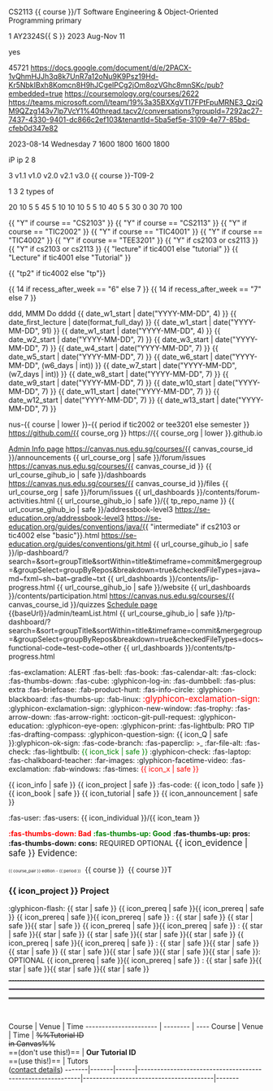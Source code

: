 <!-- ===========================  primary course configuration ============================================= -->

<variable name="course">CS2113</variable>
<variable name="course_pair">{{ course }}/T</variable>
<variable name="course_name">Software Engineering & Object-Oriented Programming</variable>
<variable name="course_color">primary</variable>

<variable name="S">1</variable>
<variable name="semester">AY2324S{{ S }}</variable>
<variable name="period">2023 Aug-Nov</variable>
<variable name="current_week">11</variable>

<variable name="algolia">yes</variable>

<variable name="canvas_course_id">45721</variable>
<variable name="url_instructors">https://docs.google.com/document/d/e/2PACX-1vQhmHJJh3q8k7UnR7a12oNu9K9Psz19Hd-Kr5NbkIBxh8Komcn8H9hJCgelPCg2jOm8ozVGhc8mnSKc/pub?embedded=true</variable>
<variable name="url_coursemology_classroom">https://coursemology.org/courses/2622</variable>
<variable name="url_ms_teams_class">https://teams.microsoft.com/l/team/19%3a35BXXgVTI7FPtFpuMRNE3_QziQM9QZzg143v7lp7VcY1%40thread.tacv2/conversations?groupId=7292ac27-7437-4330-9401-dc866c2ef103&tenantId=5ba5ef5e-3109-4e77-85bd-cfeb0d347e82</variable>

<variable name="date_w1_start">2023-08-14</variable>
<variable name="day_first_tutorial">Wednesday</variable>
<variable name="recess_after_week">7</variable>
<variable name="time_lecture_start">1600</variable>
<variable name="time_lecture_end">1800</variable>
<variable name="time_t_lecture_start">1600</variable>
<variable name="time_t_lecture_end">1800</variable>

<variable name="ip_name">iP</variable>
<variable name="ip_repo_name">ip</variable>
<variable name="ip_first_week">2</variable>
<variable name="ip_last_week">8</variable>

<variable name="tp_first_week">3</variable>
<variable name="version_practice">v1.1</variable>
<variable name="version_first">v1.0</variable>
<variable name="version_penultimate">v2.0</variable>
<variable name="version_final">v2.1</variable>
<variable name="version_future">v3.0</variable>
<variable name="example_team_id">{{ course }}-T09-2</variable>

<variable name="ug_pages_per_person">1</variable>
<variable name="dg_pages_per_person">3</variable>
<variable name="uml_diagrams_per_person">2 types of</variable>

<variable name="marks_ip">20</variable>
<variable name="marks_ip_implementation">10</variable>
<variable name="marks_ip_pm">5</variable>
<variable name="marks_ip_documentation">5</variable>
<variable name="marks_tp">45</variable>
<variable name="marks_tp_design">5</variable>
<variable name="marks_tp_documentation">10</variable>
<variable name="marks_tp_implementation">10</variable>
<variable name="marks_tp_pm">10</variable>
<variable name="marks_tp_pm_individual">5</variable>
<variable name="marks_tp_pm_team">5</variable>
<variable name="marks_tp_qa">10</variable>
<variable name="marks_tp_individual">40</variable>
<variable name="marks_tp_team">5</variable>
<variable name="marks_participation">5</variable>
<variable name="marks_exam">30</variable>
<variable name="marks_exam_essay">0</variable>
<variable name="marks_exam_mcq">30</variable>
<variable name="marks_ca">70</variable>
<variable name="mcq_count">100</variable>


<!-- ===========================  secondary variables =========================================== -->

<variable name="cs2103">{{ "Y" if course == "CS2103" }}</variable>
<variable name="cs2113">{{ "Y" if course == "CS2113" }}</variable>
<variable name="tic2002">{{ "Y" if course == "TIC2002" }}</variable>
<variable name="tic4001">{{ "Y" if course == "TIC4001" }}</variable>
<variable name="tic4002">{{ "Y" if course == "TIC4002" }}</variable>
<variable name="tee3201">{{ "Y" if course == "TEE3201" }}</variable>
<variable name="has_t">{{ "Y" if cs2103 or cs2113 }}</variable>
<variable name="has_pe">{{ "Y" if cs2103 or cs2113 }}</variable>
<variable name="session_name">{{ "lecture" if tic4001 else "tutorial" }}</variable>
<variable name="Session_name">{{ "Lecture" if tic4001 else "Tutorial" }}</variable>

<variable name="tp_repo_name">{{ "tp2" if tic4002 else "tp"}}</variable>

<variable name="w6_days">{{ 14 if recess_after_week == "6" else 7 }}</variable>
<variable name="w7_days">{{ 14 if recess_after_week == "7" else 7 }}</variable>

<variable name="format_normal">ddd, MMM Do</variable>
<variable name="format_full_day">dddd</variable>
<variable name="date_first_lecture">{{ date_w1_start | date("YYYY-MM-DD", 4) }}</variable>
<variable name="day_lecture">{{ date_first_lecture | date(format_full_day) }}</variable>
<variable name="date_final_submission">{{ date_w1_start | date("YYYY-MM-DD", 91) }}</variable>
<variable name="date_w2_start">{{ date_w1_start | date("YYYY-MM-DD", 4) }}</variable>
<variable name="date_w3_start">{{ date_w2_start | date("YYYY-MM-DD", 7) }}</variable>
<variable name="date_w4_start">{{ date_w3_start | date("YYYY-MM-DD", 7) }}</variable>
<variable name="date_w5_start">{{ date_w4_start | date("YYYY-MM-DD", 7) }}</variable>
<variable name="date_w6_start">{{ date_w5_start | date("YYYY-MM-DD", 7) }}</variable>
<variable name="date_w7_start">{{ date_w6_start | date("YYYY-MM-DD", (w6_days | int)) }}</variable>
<variable name="date_w8_start">{{ date_w7_start | date("YYYY-MM-DD", (w7_days | int)) }}</variable>
<variable name="date_w9_start">{{ date_w8_start | date("YYYY-MM-DD", 7) }}</variable>
<variable name="date_w10_start">{{ date_w9_start | date("YYYY-MM-DD", 7) }}</variable>
<variable name="date_w11_start">{{ date_w10_start | date("YYYY-MM-DD", 7) }}</variable>
<variable name="date_w12_start">{{ date_w11_start | date("YYYY-MM-DD", 7) }}</variable>
<variable name="date_w13_start">{{ date_w12_start | date("YYYY-MM-DD", 7) }}</variable>
<variable name="date_w14_start">{{ date_w13_start | date("YYYY-MM-DD", 7) }}</variable>

<variable name="course_org">nus-{{ course | lower }}-{{ period if tic2002 or tee3201 else semester }}</variable>
<variable name="url_course_org">https://github.com/{{ course_org }}</variable>
<variable name="url_course_gihub_io">https://{{ course_org | lower }}.github.io</variable>

<variable name="url_admin"><md>[Admin Info page]({{baseUrl}}/admin/index.html)</md></variable>
<variable name="url_announcements">https://canvas.nus.edu.sg/courses/{{ canvas_course_id }}/announcements</variable>
<variable name="url_bugs">{{ url_course_org | safe }}/forum/issues</variable>
<variable name="url_canvas_home">https://canvas.nus.edu.sg/courses/{{ canvas_course_id }}</variable>
<variable name="url_dashboards">{{ url_course_gihub_io | safe }}/dashboards</variable>
<variable name="url_files">https://canvas.nus.edu.sg/courses/{{ canvas_course_id }}/files</variable>
<variable name="url_forum">{{ url_course_org | safe }}/forum/issues</variable>
<variable name="url_forum_activities_dashboard">{{ url_dashboards }}/contents/forum-activities.html</variable>
<variable name="url_ab3_fork_website">{{ url_course_gihub_io | safe }}/{{ tp_repo_name }}</variable>
<variable name="url_ab3_fork_website_ab3">{{ url_course_gihub_io | safe }}/addressbook-level3</variable>
<variable name="url_ab3_upstream_website">https://se-education.org/addressbook-level3</variable>
<variable name="url_java_coding_standard">https://se-education.org/guides/conventions/java/{{ "intermediate" if cs2103 or tic4002 else "basic"}}.html</variable>
<variable name="url_git_conventions">https://se-education.org/guides/conventions/git.html</variable>
<variable name="url_ip_dashboard">{{ url_course_gihub_io | safe }}/ip-dashboard/?search=&sort=groupTitle&sortWithin=title&timeframe=commit&mergegroup=&groupSelect=groupByRepos&breakdown=true&checkedFileTypes=java~md~fxml~sh~bat~gradle~txt</variable>
<variable name="url_ip_progress_dashboard">{{ url_dashboards }}/contents/ip-progress.html</variable>
<variable name="url_course_website">{{ url_course_gihub_io | safe }}/website</variable>
<variable name="url_participation_dashboard">{{ url_dashboards }}/contents/participation.html</variable>
<variable name="url_quizzes">https://canvas.nus.edu.sg/courses/{{ canvas_course_id }}/quizzes</variable>
<variable name="url_schedule"><md>[Schedule page]({{baseUrl}}/schedule/index.html)</md></variable>
<variable name="url_team_list">{{baseUrl}}/admin/teamList.html</variable>
<variable name="url_tp_dashboard">{{ url_course_gihub_io | safe }}/tp-dashboard/?search=&sort=groupTitle&sortWithin=title&timeframe=commit&mergegroup=&groupSelect=groupByRepos&breakdown=true&checkedFileTypes=docs~functional-code~test-code~other</variable>
<variable name="url_tp_progress_dashboard">{{ url_dashboards }}/contents/tp-progress.html</variable>

<!-- ===========================  icons ================================================= -->

<variable name="icon_alert"><span class="badge rounded-pill bg-danger text-light">:fas-exclamation: ALERT</span></variable>
<variable name="icon_announcement"><md>:fas-bell:</md></variable>
<variable name="icon_book"><md>:fas-book:</md></variable>
<variable name="icon_calendar"><md>:fas-calendar-alt:</md></variable>
<variable name="icon_deadline"><md>:fas-clock:</md></variable>
<variable name="icon_dislike"><md>:fas-thumbs-down:</md></variable>
<variable name="icon_example"><md>:fas-cube:</md></variable>
<variable name="icon_embedding"><md>:glyphicon-log-in:</md></variable>
<variable name="icon_exercise"><md>:fas-dumbbell:</md></variable>
<variable name="icon_extra"><span class='badge rounded-pill bg-secondary'><md>:fas-plus: extra</md></span></variable>
<variable name="icon_evidence"><md>:fas-briefcase:</md></variable>
<variable name="icon_graded"><span class="text-info"><tooltip content="counted for participation"><md>:fab-product-hunt:</md></tooltip></span></variable>
<variable name="icon_info"><md>:fas-info-circle:</md></variable>
<variable name="icon_lecture"><md>:glyphicon-blackboard:</md></variable>
<variable name="icon_like"><md>:fas-thumbs-up:</md></variable>
<variable name="icon_linux"><md>:fab-linux:</md></variable>
<variable name="icon_important_big_red"><span style="color: red"><big><md>:glyphicon-exclamation-sign:</md></big></span></variable>
<variable name="icon_important"><md>:glyphicon-exclamation-sign:</md></variable>
<variable name="icon_new_window"><md>:glyphicon-new-window:</md></variable>
<variable name="icon_outcome"><md>:fas-trophy:</md></variable>
<variable name="icon_output"><md>:fas-arrow-down:</md></variable>
<variable name="icon_output_right"><md>:fas-arrow-right:</md></variable>
<variable name="icon_pr"><md>:octicon-git-pull-request:</md></variable>
<variable name="icon_prereq"><md>:glyphicon-education:</md></variable>
<variable name="icon_preview"><md>:glyphicon-eye-open:</md></variable>
<variable name="icon_print"><md>:glyphicon-print:</md></variable>
<variable name="icon_pro_tip"><span class="badge rounded-pill bg-success text-light">:fas-lightbulb: PRO TIP</span></variable>
<variable name="icon_project"><md>:fas-drafting-compass:</md></variable>
<variable name="icon_Q"><md>:glyphicon-question-sign:</md></variable>
<variable name="icon_green_Q"><thumbnail circle text="**Q**" background="#28a745" font-color="white" size="25"/></variable>
<variable name="icon_Q_A">{{ icon_Q | safe }}:glyphicon-ok-sign:</variable>
<variable name="icon_repo"><md>:fas-code-branch:</md></variable>
<variable name="icon_resource"><md>:fas-paperclip:</md></variable>
<variable name="icon_terminal"><small><span class="badge bg-secondary">&gt;_</span></small></variable>
<variable name="icon_text"><md>:far-file-alt:</md></variable>
<variable name="icon_tick"><md>:fas-check:</md></variable>
<variable name="icon_tip"><span class="badge rounded-pill bg-success text-white">:fas-lightbulb:</span></variable>
<variable name="icon_tick_green"><span style="color: green">{{ icon_tick | safe }}</span></variable>
<variable name="icon_todo"><md>:glyphicon-check:</md></variable>
<variable name="icon_try">:fas-laptop:</variable>
<variable name="icon_tutorial"><md>:fas-chalkboard-teacher:</md></variable>
<variable name="icon_slides"><md>:far-images:</md></variable>
<variable name="icon_video"><md>:glyphicon-facetime-video:</md></variable>
<variable name="icon_warning"><span class="badge rounded-pill bg-warning text-dark">:fas-exclamation:</span></variable>
<variable name="icon_windows"><md>:fab-windows:</md></variable>
<variable name="icon_x"><md>:fas-times:</md></variable>
<variable name="icon_x_red"><span style="color: red">{{ icon_x | safe }}</span></variable>

<variable name="icon_tab_admin_info">{{ icon_info | safe }}</variable>
<variable name="icon_tab_project">{{ icon_project | safe }}</variable>
<variable name="icon_tab_programming_topics"><md>:fas-code:</md></variable>
<variable name="icon_tab_tasks">{{ icon_todo | safe }}</variable>
<variable name="icon_tab_topics">{{ icon_book | safe }}</variable>
<variable name="icon_tab_tutorial">{{ icon_tutorial | safe }}</variable>
<variable name="icon_tab_summary">{{ icon_announcement | safe }}</variable>

<variable name="icon_individual"><md>:fas-user:</md></variable>
<variable name="icon_team"><md>:fas-users:</md></variable>
<variable name="icon_both">{{ icon_individual }}/{{ icon_team }}</variable>

<variable name="bad"><span style="color: red"><md>**:fas-thumbs-down: Bad**</md></span></variable>
<variable name="good"><span style="color: green"><md>**:fas-thumbs-up: Good**</md></span></variable>
<variable name="pros"><span class="text-success">**:fas-thumbs-up: pros:**</span></variable>
<variable name="cons"><span class="text-danger">**:fas-thumbs-down: cons:**</span></variable>
<variable name="required"><span class="badge rounded-pill bg-danger">REQUIRED</span></variable>
<variable name="optional"><span class="badge rounded-pill bg-success">OPTIONAL</span></variable>
<variable name="evidence"><big>{{ icon_evidence | safe }} Evidence:</big></variable>

<variable name="edition_badge"><small><small><small><span class='badge rounded-pill bg-{{ course_color }}'>{{ course_pair }} edition - {{ period }}</span></small></small></small></variable>
<variable name="M"><span class="badge bg-info">&nbsp;{{ course }}&nbsp;</span></variable>
<variable name="MT"><span class="badge bg-warning text-dark">{{ course }}T</span></variable>

<variable name="heading_project"><h3 class="bg-dark text-white p-2 mb-4 mt-4">{{ icon_project }} Project</h3></variable>

<variable name="s"><md>:glyphicon-flash:</md></variable>
<variable name="star"><span class='glyphicon glyphicon-flash' aria-hidden='true'></span></variable>
<variable name="one_star"><span class='badge rounded-pill bg-light text-danger'>{{ star | safe }} </span></variable>
<variable name="prereq_no_stars"><span class='badge rounded-pill bg-secondary'>{{ icon_prereq | safe }}{{ icon_prereq | safe }}</span></variable>
<variable name="prereq_one_star"><span class='badge rounded-pill bg-secondary'>{{ icon_prereq | safe }}{{ icon_prereq | safe }} : {{ star | safe }} </span></variable>
<variable name="two_stars"><span class='badge rounded-pill bg-light text-warning'>{{ star | safe }}{{ star | safe }} </span></variable>
<variable name="prereq_two_stars"><span class='badge rounded-pill bg-secondary'>{{ icon_prereq | safe }}{{ icon_prereq | safe }} : {{ star | safe }}{{ star | safe }} </span></variable>
<variable name="three_stars"><span class='badge rounded-pill bg-light text-primary'>{{ star | safe }}{{ star | safe }}{{ star | safe }} </span></variable>
<variable name="prereq_three_stars"><span class='badge rounded-pill bg-secondary'>{{ icon_prereq | safe }}{{ icon_prereq | safe }} : {{ star | safe }}{{ star | safe }}{{ star | safe }} </span></variable>
<variable name="four_stars"><span class='badge rounded-pill bg-success'>{{ star | safe }}{{ star | safe }}{{ star | safe }}{{ star | safe }}: OPTIONAL</span></variable>
<variable name="prereq_four_stars"><span class='badge rounded-pill bg-secondary'>{{ icon_prereq | safe }}{{ icon_prereq | safe }} : {{ star | safe }}{{ star | safe }}{{ star | safe }}{{ star | safe }} </span></variable>

<!-- ===========================  misc aliases =========================================== -->

<variable name="line_dashed"><hr style="border-top: dashed 1px; border-color:grey" /></variable>
<variable name="line_dotted"><hr style="border-width: 1px; border-color: #f3ccff; border-style: dotted"></variable>
<variable name="line_double"><hr style="border-top: 3px double #c5c5c5;"></variable>
<variable name="pagebreak"><p style="page-break-after: always;">&nbsp;</p></variable>
<variable id="lecture_table_headers">
Course                 | Venue    | Time
---------------------- | -------- | ----
</variable>
<variable id="tutorial_table_headers">
Course | Venue | Time | ~~%%Tutorial ID<br>in Canvas%%~~<br>==(don't use this!)== | **Our Tutorial ID**<br>==(use this!)== | Tutors<br>([contact details](../admin/instructors.html))
-------|-------|------|------------------------------------------------------------|----------------------------------------|-------
</variable>
